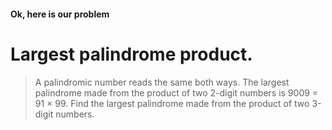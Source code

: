 #### Ok, here is our problem


# Largest palindrome product.
> A palindromic number reads the same both ways. The largest palindrome made from the product of two 2-digit numbers is 9009 = 91 × 99.
> Find the largest palindrome made from the product of two 3-digit numbers.
